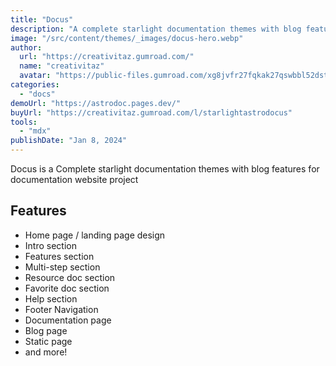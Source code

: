 ```yaml
---
title: "Docus"
description: "A complete starlight documentation themes with blog features."
image: "/src/content/themes/_images/docus-hero.webp"
author:
  url: "https://creativitaz.gumroad.com/"
  name: "creativitaz"
  avatar: "https://public-files.gumroad.com/xg8jvfr27fqkak27qswbbl52dstt"
categories:
  - "docs"
demoUrl: "https://astrodoc.pages.dev/"
buyUrl: "https://creativitaz.gumroad.com/l/starlightastrodocus"
tools:
  - "mdx"
publishDate: "Jan 8, 2024"
---
```


<p>Docus is a Complete starlight documentation themes with blog features for documentation website project</p>
<h2>Features</h2>
<ul>
  <li>Home page / landing page design</li>
  <li>Intro section</li>
  <li>Features section</li>
  <li>Multi-step section</li>
  <li>Resource doc section</li>
  <li>Favorite doc section</li>
  <li>Help section</li>
  <li>Footer Navigation</li>
  <li>Documentation page</li>
  <li>Blog page</li>
  <li>Static page</li>
  <li>and more!</li>
</ul>
